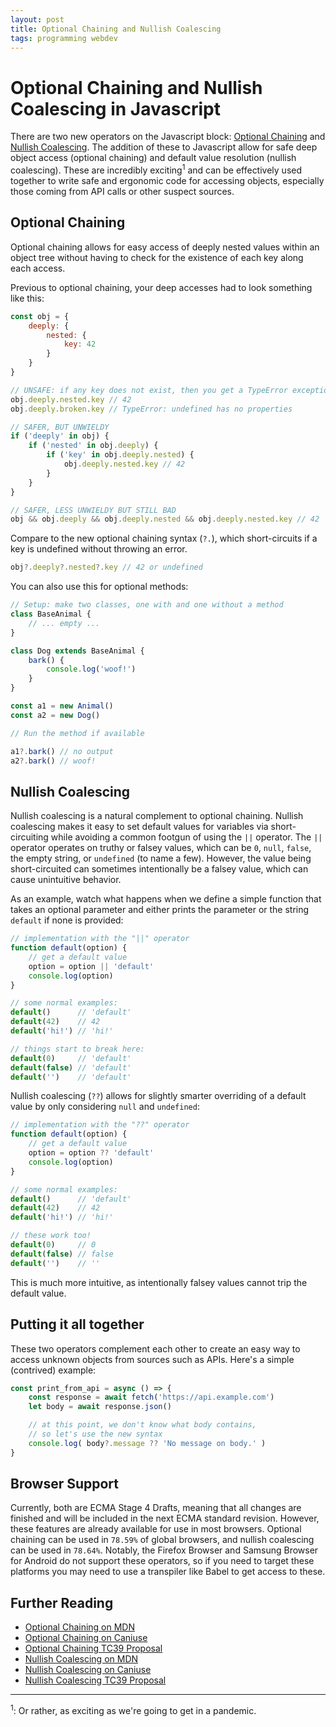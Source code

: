 ```yaml
---
layout: post
title: Optional Chaining and Nullish Coalescing
tags: programming webdev 
---
```


# Optional Chaining and Nullish Coalescing in Javascript

There are two new operators on the Javascript block: [Optional Chaining](https://github.com/tc39/proposal-optional-chaining)
and [Nullish Coalescing](https://github.com/tc39/proposal-nullish-coalescing).
The addition of these to Javascript allow for safe deep object access (optional
chaining) and default value resolution (nullish coalescing). These are incredibly
exciting<sup>1</sup> and can be effectively used together to write safe and
ergonomic code for accessing objects, especially those coming from API calls or
other suspect sources.

## Optional Chaining

Optional chaining allows for easy access of deeply nested values within an object
tree without having to check for the existence of each key along each access.

Previous to optional chaining, your deep accesses had to look something like this:

```js
const obj = {
    deeply: {
        nested: {
            key: 42
        }
    }
}

// UNSAFE: if any key does not exist, then you get a TypeError exception
obj.deeply.nested.key // 42
obj.deeply.broken.key // TypeError: undefined has no properties

// SAFER, BUT UNWIELDY
if ('deeply' in obj) {
    if ('nested' in obj.deeply) {
        if ('key' in obj.deeply.nested) {
            obj.deeply.nested.key // 42
        }
    }
}

// SAFER, LESS UNWIELDY BUT STILL BAD
obj && obj.deeply && obj.deeply.nested && obj.deeply.nested.key // 42
```

Compare to the new optional chaining syntax (`?.`), which short-circuits if a key is
undefined without throwing an error.

```js
obj?.deeply?.nested?.key // 42 or undefined
```

You can also use this for optional methods:

```js
// Setup: make two classes, one with and one without a method
class BaseAnimal {
    // ... empty ...
}

class Dog extends BaseAnimal {
    bark() {
        console.log('woof!')
    }
}

const a1 = new Animal()
const a2 = new Dog()

// Run the method if available

a1?.bark() // no output
a2?.bark() // woof!
```

## Nullish Coalescing

Nullish coalescing is a natural complement to optional chaining. Nullish
coalescing makes it easy to set default values for variables via short-circuiting
while avoiding a common footgun of using the `||` operator. The `||` operator
operates on truthy or falsey values, which can be `0`, `null`, `false`, the empty
string, or `undefined` (to name a few). However, the value being short-circuited
can sometimes intentionally be a falsey value, which can cause unintuitive behavior.

As an example, watch what happens when we define a simple function that takes an
optional parameter and either prints the parameter or the string `default` if none
is provided:

```js
// implementation with the "||" operator
function default(option) {
    // get a default value
    option = option || 'default'
    console.log(option)
}

// some normal examples:
default()      // 'default'
default(42)    // 42
default('hi!') // 'hi!'

// things start to break here:
default(0)     // 'default'
default(false) // 'default'
default('')    // 'default'
```

Nullish coalescing (`??`) allows for slightly smarter overriding of a default
value by only considering `null` and `undefined`:

```js
// implementation with the "??" operator
function default(option) {
    // get a default value
    option = option ?? 'default'
    console.log(option)
}

// some normal examples:
default()      // 'default'
default(42)    // 42
default('hi!') // 'hi!'

// these work too!
default(0)     // 0
default(false) // false
default('')    // ''
```

This is much more intuitive, as intentionally falsey values cannot trip the
default value.

## Putting it all together

These two operators complement each other to create an easy way to access unknown
objects from sources such as APIs. Here's a simple (contrived) example:

```js
const print_from_api = async () => {
    const response = await fetch('https://api.example.com')
    let body = await response.json()

    // at this point, we don't know what body contains,
    // so let's use the new syntax
    console.log( body?.message ?? 'No message on body.' )
}
```

## Browser Support

Currently, both are ECMA Stage 4 Drafts, meaning that all changes are finished
and will be included in the next ECMA standard revision. However, these features
are already available for use in most browsers. Optional chaining can be used in
`78.59%` of global browsers, and nullish coalescing can be used in `78.64%`.
Notably, the Firefox Browser and Samsung Browser for Android do not support these
operators, so if you need to target these platforms you may need to use a
transpiler like Babel to get access to these.


## Further Reading

  - [Optional Chaining on MDN](https://developer.mozilla.org/en-US/docs/Web/JavaScript/Reference/Operators/Optional_chaining)
  - [Optional Chaining on Caniuse](https://caniuse.com/#search=optional%20chaining)
  - [Optional Chaining TC39 Proposal](https://github.com/tc39/proposal-optional-chaining)
  - [Nullish Coalescing on MDN](https://developer.mozilla.org/en-US/docs/Web/JavaScript/Reference/Operators/Nullish_coalescing_operator)
  - [Nullish Coalescing on Caniuse](https://caniuse.com/#search=nullish%20coalescing)
  - [Nullish Coalescing TC39 Proposal](https://github.com/tc39/proposal-nullish-coalescing)

---

<sup>1</sup>: Or rather, as exciting as we're going to get in a pandemic.

